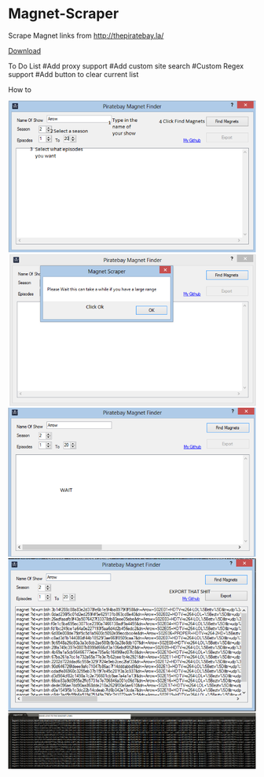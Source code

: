 # Magnet-Scraper
Scrape Magnet links from http://thepiratebay.la/


[Download](https://github.com/ndragon798/Magnet-Scraper/raw/master/Magnet%20Scraper/bin/Release/Magnet%20Scraper.exe)

To Do List
#Add proxy support
#Add custom site search
#Custom Regex support
#Add button to clear current list

How to

![Step 1](Steps/Step1.PNG)
![Step 2](Steps/Step2.PNG)
![Step 3](Steps/Step3.PNG)
![Step 4](Steps/FinalStep.PNG)
![Step 5](Steps/Export.PNG)

